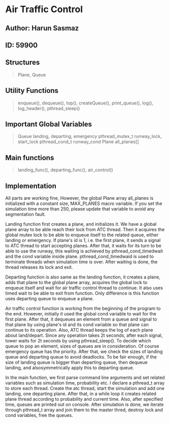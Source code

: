 # Air Traffic Control

## Author: Harun Sasmaz

## ID: 59900

## Structures

> Plane, Queue

## Utility Functions

> enqueue(), dequeue(), top(), createQueue(), print_queue(),
> log(), log_header(), pthread_sleep()

## Important Global Variables

> Queue landing, departing, emergency
> pthread_mutex_t runway_lock, start_lock
> pthread_cond_t runway_cond
> Plane all_planes[]

## Main functions

> landing_func(), departing_func(), air_control()

## Implementation

All parts are working fine, However, the global Plane array all_planes is initialized with a constant size, MAX_PLANES macro variable. If you set the simulation time more than 250, please update that variable to avoid any segmentation fault.

Landing function first creates a plane, and initializes it. We have a global plane array to be able reach their lock from ATC thread. Then it acquires the global mutex lock to be able to enqueue itself to the related queue, either landing or emergency. If plane's id is 1, i.e. the first plane, it sends a signal to ATC thread to start accepting planes. After that, it waits for its turn to be able to use the runway, this waiting is achieved by pthread_cond_timedwait and the cond variable inside plane. pthread_cond_timedwaid is used to terminate threads when simulation time is over. After waiting is done, the thread releases its lock and exit.

Departing function is also same as the landing function, it creates a plane, adds that plane to the global plane array, acquires the global lock to enqueue itself and wait for air traffic control thread to continue. It also uses timed wait to be able to exit from function. Only difference is this function uses departing queue to enqueue a plane.

Air traffic control function is working from the beginning of the program to the end. However, initially it used the global cond variable to wait for the first plane. After that, it dequeues an element from a queue and signal to that plane by using plane's id and its cond variable so that plane can continue to its operation. Also, ATC thread keeps the log of each plane about land/depart. Since any operation takes 2t seconds, after each signal, tower waits for 2t seconds by using pthread_sleep(). To decide which queue to pop an element, sizes of queues are in consideration. Of course emergency queue has the priority. After that, we check the sizes of landing queue and departing queue to avoid deadlocks. To be fair enough, if the size of landing queue is bigger than departing queue, then dequeue landing, and alsosymmetrically apply this to departing queue.

In the main function, we first parse command line arguments and set related variables such as simulation time, probability etc. I declare a pthread_t array to store each thread. Create the atc thread, start the simulation and add one landing, one departing plane. After that, in a while loop it creates related plane thread according to probability and current time. Also, after specified time, queues are printed out on console. After simulation is done, we iterate through pthread_t array and join them to the master thred, destroy lock and cond variables, free the queues.
